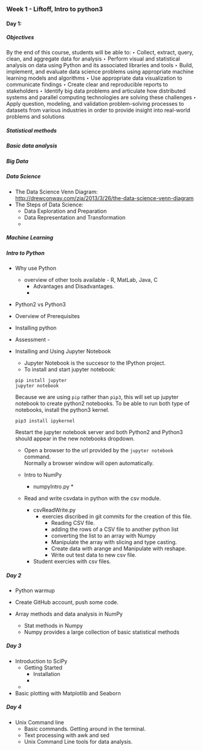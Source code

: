 ### Week 1 - Liftoff, Intro to python3


#### Day 1:

##### Objectives

<!-- From the GA start -->
By the end of this course, students will be able to:
‣ Collect, extract, query, clean, and aggregate data for analysis
‣ Perform visual and statistical analysis on data using Python and its associated libraries and
tools
‣ Build, implement, and evaluate data science problems using appropriate machine learning
models and algorithms
‣ Use appropriate data visualization to communicate findings
‣ Create clear and reproducible reports to stakeholders
‣ Identify big data problems and articulate how distributed systems and parallel computing
technologies are solving these challenges
‣ Apply question, modeling, and validation problem-solving processes to datasets from various
industries in order to provide insight into real-world problems and solutions

<!-- From the GA end -->

##### Statistical methods



##### Basic data analysis



##### Big Data



##### Data Science

  * The Data Science Venn Diagram: http://drewconway.com/zia/2013/3/26/the-data-science-venn-diagram
  * The Steps of Data Science:
    * Data Exploration and Preparation
    * Data Representation and Transformation
    *

##### Machine Learning

##### Intro to Python
  * Why use Python
    * overview of other tools available - R, MatLab, Java, C
      * Advantages and Disadvantages.
      *
  * Python2 vs Python3
  * Overview of Prerequisites
  * Installing python
  * Assessment -
  * Installing and Using Jupyter Notebook
    * Jupyter Notebook is the succesor to the IPython project.  
    * To install and start jupyter notebook:

    ```
    pip install jupyter
    jupyter notebook
    ```
    Because we are using `pip` rather than `pip3`, this will set up jupyter notebook
    to create python2 notebooks.  To be able to run both type of notebooks, install the
    python3 kernel.

    `pip3 install ipykernel`

    Restart the jupyter notebook server and both Python2 and Python3 should appear in the new
    notebooks dropdown.  

    * Open a browser to the url provided by the `jupyter notebook` command.  
    Normally a browser window will open automatically.  

    * Intro to NumPy
      * numpyIntro.py
        *

    * Read and write csvdata in python with the csv module.  
      * csvReadWrite.py
        * exercies discribed in git commits for the creation of this file.
          * Reading CSV file.
          * adding the rows of a CSV file to another python list
          * converting the list to an array with Numpy
          * Manipulate the array with slicing and type casting.
          * Create data with arange and Manipulate with reshape.
          * Write out test data to new csv file.
      * Student exercies with csv files.

##### Day 2

  * Python warmup

  * Create GitHub account, push some code.

  * Array methods and data analysis in NumPy
    * Stat methods in Numpy
     * Numpy provides a large collection of basic statistical methods


##### Day 3

  * Introduction to SciPy
    * Getting Started
      * Installation
      *
    *
  * Basic plotting with Matplotlib and Seaborn

##### Day 4

  * Unix Command line
    * Basic commands.  Getting around in the terminal.
    * Text processing with awk and sed
    * Unix Command Line tools for data analysis.

